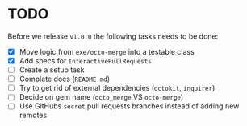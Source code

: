 # TODO

Before we release `v1.0.0` the following tasks needs to be done:

* [x] Move logic from `exe/octo-merge` into a testable class
* [x] Add specs for `InteractivePullRequests`
* [ ] Create a setup task
* [ ] Complete docs (`README.md`)
* [ ] Try to get rid of external dependencies (`octokit`, `inquirer`)
* [ ] Decide on gem name (`octo_merge` VS `octo-merge`)
* [ ] Use GitHubs `secret` pull requests branches instead of adding new remotes
